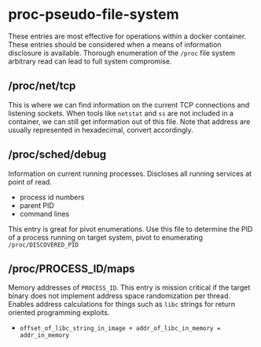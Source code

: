 # proc-pseudo-file-system

These entries are most effective for operations within a docker container. These entries should be considered when a means of information disclosure is available. Thorough enumeration of the `/proc` file system arbitrary read can lead to full system compromise.


## /proc/net/tcp

This is where we can find information on the current TCP connections and listening sockets. When tools like `netstat` and `ss` are not included in a container, we can still get information out of this file. Note that address are usually represented in hexadecimal, convert accordingly. 


## /proc/sched/debug

Information on current running processes. Discloses all running services at point of read. 

- process id numbers
- parent PID
- command lines

This entry is great for pivot enumerations. Use this file to determine the PID of a process running on target system, pivot to enumerating `/proc/DISCOVERED_PID`



## /proc/PROCESS_ID/maps

Memory addresses of `PROCESS_ID`. This entry is mission critical if the target binary does not implement address space randomization per thread. Enables address calculations for things such as `libc` strings for return oriented programming exploits. 

- `offset_of_libc_string_in_image + addr_of_libc_in_memory = addr_in_memory`

